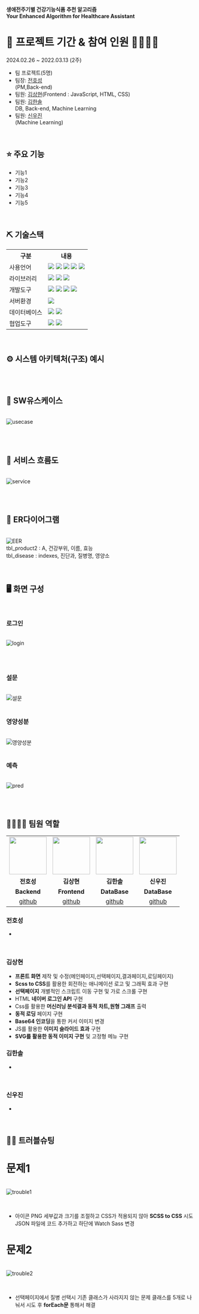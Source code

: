 <b>생애전주기별 건강기능식품 추천 알고리즘 <br>
Your Enhanced Algorithm for Healthcare Assistant</b>


# 📅 프로젝트 기간  & 참여 인원 👨‍👩‍👦‍👦
2024.02.26 ~ 2022.03.13 (2주)
<br>
- 팀 프로젝트(5명)
- 팀장: <a href="https://github.com/hosungjoun">전호성</a><br>(PM,Back-end) <br>
- 팀원: <a href="">김상현</a>(Frontend : JavaScript, HTML, CSS) <br>
- 팀원: <a href="https://github.com/1SSoll2/HSKimPF">김한솔</a><br> DB, Back-end, Machine Learning <br>
- 팀원: <a href="">신우진</a><br>(Machine Learning) <br>
<br>


## ⭐ 주요 기능
* 기능1
* 기능2
* 기능3
* 기능4
* 기능5
<br>

## ⛏ 기술스택
<table>
    <tr>
        <th>구분</th>
        <th>내용</th>
    </tr>
    <tr>
        <td>사용언어</td>
        <td>
           <img src="https://img.shields.io/badge/Python-3776AB?style=for-the-badge&logo=Python&logoColor=white"/> 
           <img src="https://img.shields.io/badge/Java-007396?style=for-the-badge&logo=java&logoColor=white"/> 
           <img src="https://img.shields.io/badge/javascript-F7DF1E?style=for-the-badge&logo=javascript&logoColor=black">
           <img src="https://img.shields.io/badge/HTML-E34F26?style=for-the-badge&logo=html5&logoColor=white">
           <img src="https://img.shields.io/badge/CSS-1572B6?style=for-the-badge&logo=css3&logoColor=white">
        </td>
    </tr>
    <tr>
        <td>라이브러리</td>
        <td>
            <img src="https://img.shields.io/badge/Flask-000000?style=for-the-badge&logo=Flask&logoColor=white"/> 
            <img src="https://img.shields.io/badge/Spring Boot-6DB33F?style=for-the-badge&logo=Spring Boot&logoColor=white"/>
            <img src="https://img.shields.io/badge/Sass-CC6699?style=flat-square&logo=Sass&logoColor=white"/>
        </td>
    </tr>
    <tr>
        <td>개발도구</td>
        <td>
            <img src="https://img.shields.io/badge/Eclipse-2C2255?style=for-the-badge&logo=Eclipse&logoColor=white"/> 
            <img src="https://img.shields.io/badge/VSCode-007ACC?style=for-the-badge&logo=VisualStudioCode&logoColor=white"/>
            <img src="https://img.shields.io/badge/Anaconda-44A833?style=for-the-badge&logo=Anaconda&logoColor=white"/>
            <img src="https://img.shields.io/badge/Jupyter-F37626?style=for-the-badge&logo=Jupyter&logoColor=white"/>
        </td>
    </tr>
    <tr>
        <td>서버환경</td>
        <td>
            <img src="https://img.shields.io/badge/Apache Tomcat 9.0-D22128?style=for-the-badge&logo=Apache Tomcat&logoColor=white"/> 
        </td>
    </tr>
    <tr>
        <td>데이터베이스</td>
        <td>
            <img src="https://img.shields.io/badge/MySQL-4479A1?style=for-the-badge&logo=MySQL&logoColor=white"/> 
            <img src="https://img.shields.io/badge/Redis-DC382D?style=for-the-badge&logo=Redis&logoColor=white">
        </td>
    </tr>
    <tr>
        <td>협업도구</td>
        <td>
            <img src="https://img.shields.io/badge/Git-F05032?style=for-the-badge&logo=Git&logoColor=white"/> 
            <img src="https://img.shields.io/badge/GitHub-181717?style=for-the-badge&logo=GitHub&logoColor=white"/>
        </td>
    </tr>
</table>
<br>





## ⚙ 시스템 아키텍처(구조) 예시 

<br><br>

## 📌 SW유스케이스
<br>![usecase](https://github.com/2023-SMHRD-KDT-IOT-4/yeahaRepo/assets/152847475/d7c97b58-5a30-428c-8bbc-0c87da553c10)

<br><br>

## 📌 서비스 흐름도
<br>![service](https://github.com/2023-SMHRD-KDT-IOT-4/yeahaRepo/assets/152847475/7aae6773-15a6-4af0-8f32-b4e286ba0f8b)

<br><br>

## 📌 ER다이어그램

<br>![EER](https://github.com/2023-SMHRD-KDT-IOT-4/yeahaRepo/assets/152847475/d47d58cd-996b-4b59-8c32-8317bba304d3)
<br>
tbl_product2 : A, 건강부위, 이름, 효능 <br>
tbl_disease : indexes, 진단과, 질병명, 영양소 <br>
<br><br>
## 🖥 화면 구성
<br>

### 로그인
<br>![login](https://github.com/2023-SMHRD-KDT-IOT-4/yeahaRepo/assets/152847475/35406298-1196-4260-8aec-a74ad5b9f16d)

<br><br>
### 설문
<br>![설문](https://github.com/2023-SMHRD-KDT-IOT-4/yeahaRepo/assets/152847475/f141c28d-dd8a-4ca1-b6f7-ddbf5860566f)
<br><br>
### 영양성분
<br>![영양성분](https://github.com/2023-SMHRD-KDT-IOT-4/yeahaRepo/assets/152847475/ae32b5f6-5609-421e-8b98-9c23ec3547ef)
<br><br>
### 예측
<br>![pred](https://github.com/2023-SMHRD-KDT-IOT-4/yeahaRepo/assets/152847475/a1a1f320-7289-4ed8-8702-56a4e137c618)

<br><br>

## 👨‍👩‍👦‍👦 팀원 역할
<table>
  <tr>
    <td align="center"><img src="https://mblogthumb-phinf.pstatic.net/20160127_177/krazymouse_1453865104404DjQIi_PNG/%C4%AB%C4%AB%BF%C0%C7%C1%B7%BB%C1%EE_%B6%F3%C0%CC%BE%F0.png?type=w2" width="100" height="100"/></td>
    <td align="center"><img src="https://github.com/2023-SMHRD-KDT-IOT-4/Repo/assets/149558578/7b108ab0-3080-4bf1-a4a8-ad15c80341b6" width="100" height="100"/></td>
    <td align="center"><img src="https://item.kakaocdn.net/do/fd49574de6581aa2a91d82ff6adb6c0115b3f4e3c2033bfd702a321ec6eda72c" width="100" height="100"/></td>    
    <td align="center"><img src="https://github.com/2023-SMHRD-KDT-IOT-4/Repo/assets/149558578/3666a1b2-5bbb-41ba-b113-9582fef82fbb" width="100" height="100"/></td>

  
      
  </tr>
  <tr>
    <td align="center"><strong>전호성</strong></td>
    <td align="center"><strong>김상현</strong></td>
    <td align="center"><strong>김한솔</strong></td>
    <td align="center"><strong>신우진</strong></td>

  </tr>
  
  <tr>
    <td align="center"><b>Backend</b></td>
    <td align="center"><b>Frontend</b></td>  
    <td align="center"><b>DataBase</b></td>  
    <td align="center"><b>DataBase</b></td>  
 
  </tr>
  
  <tr>
    <td align="center"><a href="https://github.com/HUNMINRYU" target='_blank'>github</a></td>
     <td align="center"><a href="https://github.com/sangiot" target='_blank'>github</a></td>
    <td align="center"><a href="https://github.com/WooRiGyeoRe" target='_blank'>github</a></td>
    <td align="center"><a href="https://github.com/YangYnuHyeong" target='_blank'>github</a></td>



  </tr>
  </table>
  
 ### 전호성
 *
 <br>


### 김상현

  * **프론트 화면** 제작 및 수정(메인페이지,선택페이지,결과페이지,로딩페이지)
  * **Scss to CSS**를 활용한 회전하는 애니메이션 로고 및 그래픽 효과 구현
  * **선택페이지** 개별적인 스크립트 이동 구현 및 가로 스크롤 구현
  * HTML **네이버 로그인 API** 구현
  * Css를 활용한 **머신러닝 분석결과 동적 차트,원형 그래프** 출력
  * **동적 로딩** 페이지 구현
  * **Base64 인코딩**을 통한 커서 이미지 변경
  * JS를 활용한 **이미지 슬라이드 효과** 구현
  * **SVG를 활용한 동적 이미지 구현** 및 고정형 메뉴 구현

### 김한솔
 *
 <br>

    
### 신우진
 *
 <br>


## 🤾‍♂️ 트러블슈팅
 
 
# 문제1<br>
<br>![trouble1](https://github.com/2023-SMHRD-KDT-IOT-4/yeahaRepo/assets/152848523/78ab798b-ed64-487a-9466-2709e5f73898)

<br>

  * 아이콘 PNG 세부값과 크기를 조절하고 CSS가 적용되지 않아 **SCSS to CSS** 시도
   JSON 파일에 코드 추가하고 하단에 Watch Sass 변경

 
# 문제2<br>

<br>![trouble2](https://github.com/2023-SMHRD-KDT-IOT-4/yeahaRepo/assets/152848523/3cb793da-cd76-4727-b580-ca5b00d90075)

<br>

 * 선택페이지에서 질병 선택시 기존 클래스가 사라지지 않는 문제
   클래스를 5개로 나눠서 시도 후 **forEach문** 통해서 해결



 


